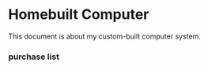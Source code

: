 # Homebuilt Computer

This document is about my custom-built computer system.

### purchase list

[//]: # (this is comment test.)

